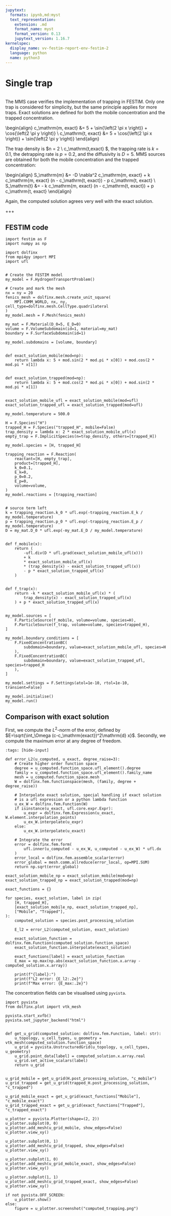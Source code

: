 ```yaml
---
jupytext:
  formats: ipynb,md:myst
  text_representation:
    extension: .md
    format_name: myst
    format_version: 0.13
    jupytext_version: 1.16.7
kernelspec:
  display_name: vv-festim-report-env-festim-2
  language: python
  name: python3
---
```


# Single trap

```{tags} 2D, MMS, trapping, steady state
```

The MMS case verifies the implementation of trapping in FESTIM.
Only one trap is considered for simplicity, but the same principle applies for more traps.
Exact solutions are defined for both the mobile concentration and the trapped concentration.

\begin{align}
    c_\mathrm{m, exact} &= 5 + \sin{\left(2 \pi x \right)} + \cos{\left(2 \pi y \right)} \\
    c_\mathrm{t, exact} &= 5 + \cos{\left(2 \pi x \right)} + \sin{\left(2 \pi y \right)}
\end{align}

The trap density is $n = 2 \ c_\mathrm{t,exact} $, the trapping rate is $k = 0.1$, the detrapping rate is $p = 0.2$, and the diffusivity is $D=5$.
MMS sources are obtained for both the mobile concentration and the trapped concentration:

\begin{align}
    S_\mathrm{m} &= -D \nabla^2 c_\mathrm{m, exact} + k c_\mathrm{m, exact} (n - c_\mathrm{t, exact}) - p c_\mathrm{t, exact} \\
    S_\mathrm{t} &= - k c_\mathrm{m, exact} (n - c_\mathrm{t, exact}) + p c_\mathrm{t, exact}
\end{align}

Again, the computed solution agrees very well with the exact solution.

+++

## FESTIM code

```{code-cell} ipython3
import festim as F
import numpy as np

import dolfinx
from mpi4py import MPI
import ufl


# Create the FESTIM model
my_model = F.HydrogenTransportProblem()

# Create and mark the mesh
nx = ny = 20
fenics_mesh = dolfinx.mesh.create_unit_square(
    MPI.COMM_WORLD, nx, ny, cell_type=dolfinx.mesh.CellType.quadrilateral
)
my_model.mesh = F.Mesh(fenics_mesh)

my_mat = F.Material(D_0=5, E_D=0)
volume = F.VolumeSubdomain(id=1, material=my_mat)
boundary = F.SurfaceSubdomain(id=1)

my_model.subdomains = [volume, boundary]


def exact_solution_mobile(mod=np):
    return lambda x: 5 + mod.sin(2 * mod.pi * x[0]) + mod.cos(2 * mod.pi * x[1])


def exact_solution_trapped(mod=np):
    return lambda x: 5 + mod.cos(2 * mod.pi * x[0]) + mod.sin(2 * mod.pi * x[1])


exact_solution_mobile_ufl = exact_solution_mobile(mod=ufl)
exact_solution_trapped_ufl = exact_solution_trapped(mod=ufl)

my_model.temperature = 500.0

H = F.Species("H")
trapped_H = F.Species("trapped_H", mobile=False)
trap_density = lambda x: 2 * exact_solution_mobile_ufl(x)
empty_trap = F.ImplicitSpecies(n=trap_density, others=[trapped_H])

my_model.species = [H, trapped_H]

trapping_reaction = F.Reaction(
    reactant=[H, empty_trap],
    product=[trapped_H],
    k_0=0.1,
    E_k=0,
    p_0=0.2,
    E_p=0,
    volume=volume,
)
my_model.reactions = [trapping_reaction]


# source term left
k = trapping_reaction.k_0 * ufl.exp(-trapping_reaction.E_k / my_model.temperature)
p = trapping_reaction.p_0 * ufl.exp(-trapping_reaction.E_p / my_model.temperature)
D = my_mat.D_0 * ufl.exp(-my_mat.E_D / my_model.temperature)


def f_mobile(x):
    return (
        -ufl.div(D * ufl.grad(exact_solution_mobile_ufl(x)))
        + k
        * exact_solution_mobile_ufl(x)
        * (trap_density(x) - exact_solution_trapped_ufl(x))
        - p * exact_solution_trapped_ufl(x)
    )


def f_trap(x):
    return -k * exact_solution_mobile_ufl(x) * (
        trap_density(x) - exact_solution_trapped_ufl(x)
    ) + p * exact_solution_trapped_ufl(x)


my_model.sources = [
    F.ParticleSource(f_mobile, volume=volume, species=H),
    F.ParticleSource(f_trap, volume=volume, species=trapped_H),
]

my_model.boundary_conditions = [
    F.FixedConcentrationBC(
        subdomain=boundary, value=exact_solution_mobile_ufl, species=H
    ),
    F.FixedConcentrationBC(
        subdomain=boundary, value=exact_solution_trapped_ufl, species=trapped_H
    ),
]

my_model.settings = F.Settings(atol=1e-10, rtol=1e-10, transient=False)

my_model.initialise()
my_model.run()
```

## Comparison with exact solution

First, we compute the $L^2$-norm of the error, defined by $E=\sqrt{\int_\Omega (c-c_\mathrm{exact})^2\mathrm{d} x}$. Secondly, we compute the maximum error at any degree of freedom.

```{code-cell} ipython3
:tags: [hide-input]

def error_L2(u_computed, u_exact, degree_raise=3):
    # Create higher order function space
    degree = u_computed.function_space.ufl_element().degree
    family = u_computed.function_space.ufl_element().family_name
    mesh = u_computed.function_space.mesh
    W = dolfinx.fem.functionspace(mesh, (family, degree + degree_raise))

    # Interpolate exact solution, special handling if exact solution
    # is a ufl expression or a python lambda function
    u_ex_W = dolfinx.fem.Function(W)
    if isinstance(u_exact, ufl.core.expr.Expr):
        u_expr = dolfinx.fem.Expression(u_exact, W.element.interpolation_points)
        u_ex_W.interpolate(u_expr)
    else:
        u_ex_W.interpolate(u_exact)

    # Integrate the error
    error = dolfinx.fem.form(
        ufl.inner(u_computed - u_ex_W, u_computed - u_ex_W) * ufl.dx
    )
    error_local = dolfinx.fem.assemble_scalar(error)
    error_global = mesh.comm.allreduce(error_local, op=MPI.SUM)
    return np.sqrt(error_global)
```

```{code-cell} ipython3
exact_solution_mobile_np = exact_solution_mobile(mod=np)
exact_solution_trapped_np = exact_solution_trapped(mod=np)

exact_functions = {}

for species, exact_solution, label in zip(
    [H, trapped_H],
    [exact_solution_mobile_np, exact_solution_trapped_np],
    ["Mobile", "Trapped"],
):
    computed_solution = species.post_processing_solution

    E_l2 = error_L2(computed_solution, exact_solution)

    exact_solution_function = dolfinx.fem.Function(computed_solution.function_space)
    exact_solution_function.interpolate(exact_solution)

    exact_functions[label] = exact_solution_function
    E_max = np.max(np.abs(exact_solution_function.x.array - computed_solution.x.array))

    print(f"{label}:")
    print(f"L2 error: {E_l2:.2e}")
    print(f"Max error: {E_max:.2e}")
```

The concentration fields can be visualised using `pyvista`.

```{code-cell} ipython3
import pyvista
from dolfinx.plot import vtk_mesh

pyvista.start_xvfb()
pyvista.set_jupyter_backend("html")


def get_u_grid(computed_solution: dolfinx.fem.Function, label: str):
    u_topology, u_cell_types, u_geometry = vtk_mesh(computed_solution.function_space)
    u_grid = pyvista.UnstructuredGrid(u_topology, u_cell_types, u_geometry)
    u_grid.point_data[label] = computed_solution.x.array.real
    u_grid.set_active_scalars(label)
    return u_grid


u_grid_mobile = get_u_grid(H.post_processing_solution, "c_mobile")
u_grid_trapped = get_u_grid(trapped_H.post_processing_solution, "c_trapped")

u_grid_mobile_exact = get_u_grid(exact_functions["Mobile"], "c_mobile_exact")
u_grid_trapped_exact = get_u_grid(exact_functions["Trapped"], "c_trapped_exact")

u_plotter = pyvista.Plotter(shape=(2, 2))
u_plotter.subplot(0, 0)
u_plotter.add_mesh(u_grid_mobile, show_edges=False)
u_plotter.view_xy()

u_plotter.subplot(0, 1)
u_plotter.add_mesh(u_grid_trapped, show_edges=False)
u_plotter.view_xy()

u_plotter.subplot(1, 0)
u_plotter.add_mesh(u_grid_mobile_exact, show_edges=False)
u_plotter.view_xy()

u_plotter.subplot(1, 1)
u_plotter.add_mesh(u_grid_trapped_exact, show_edges=False)
u_plotter.view_xy()

if not pyvista.OFF_SCREEN:
    u_plotter.show()
else:
    figure = u_plotter.screenshot("computed_trapping.png")
```
